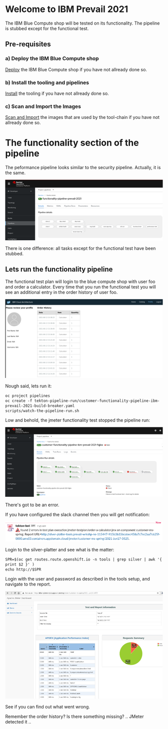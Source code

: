 # Welcome to IBM Prevail 2021

The IBM Blue Compute shop will be tested on its functionality. The pipeline is stubbed except for the functional test.

## Pre-requisites

### a) Deploy the IBM Blue Compute shop

[Deploy](../functionality/DEPLOY-FULL-BC.MD) the IBM Blue Compute shop if you have not allready done so.

### b) Install the tooling and pipelines

[Install](../nuts-and-bolts/MINI-SETUP.MD) the tooling if you have not allready done so.

### c) Scan and Import the Images

[Scan and Import](../nuts-and-bolts/SCAN.MD) the images that are used by the tool-chain if you have not allready done so.


# The functionality section of the pipeline

The peformance pipeline looks similar to the security pipeline.  Actually, it is the same.

![Fail](../../images/functionality-pipeline.png?raw=true "Title")

There is one difference: all tasks except for the functional test have been stubbed.


## Lets run the functionality pipeline

The functional test plan will login to the blue compute shop with user foo and order a calculator. Every time that you run the functional test you will see an additional entry in the order history of user foo.

![Fail](../../images/order-a-calculator.png?raw=true "Title")

Nough said, lets run it:

    oc project pipelines
    oc create -f tekton-pipeline-run/customer-functionality-pipeline-ibm-prevail-2021-build-breaker.yaml
    scripts/watch-the-pipeline-run.sh

Low and behold, the jmeter functionality test stopped the pipeline run:

![Fail](../../images/functionality-breaks.png?raw=true "Title")

There's got to be an error.

If you have configured the slack channel then you will get notification:

![Fail](../../images/slack-notification.png?raw=true "Title")  

Login to the silver-platter and see what is the matter:

    SPR=$(oc get routes.route.openshift.io -n tools | grep silver | awk '{ print $2 }' )
    echo http://$SPR 

Login with the user and password as described in the tools setup, and navigate to the report.

![Fail](../../images/silver-platter-report.png?raw=true "Title")    

See if you can find out what went wrong. 

Remember the order history? Is there something missing?  .. JMeter detected it ..